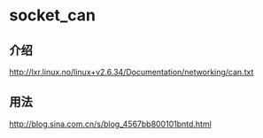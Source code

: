 # socket_can
## 介绍  
<http://lxr.linux.no/linux+v2.6.34/Documentation/networking/can.txt>   
## 用法  
<http://blog.sina.com.cn/s/blog_4567bb800101bntd.html>  

